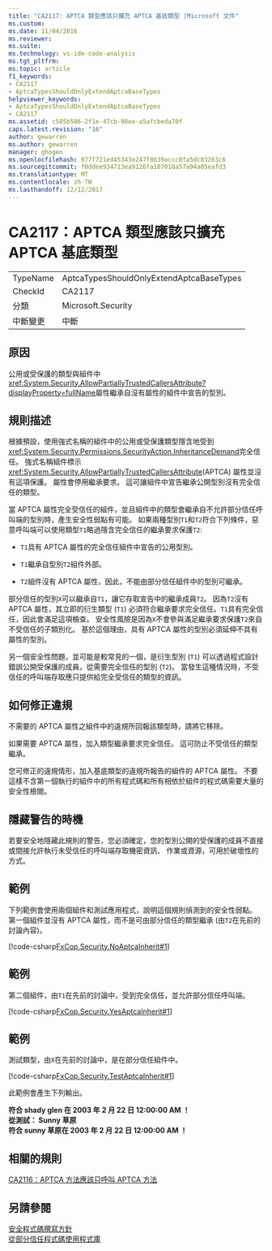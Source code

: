 ```yaml
---
title: "CA2117: APTCA 類型應該只擴充 APTCA 基底類型 |Microsoft 文件"
ms.custom: 
ms.date: 11/04/2016
ms.reviewer: 
ms.suite: 
ms.technology: vs-ide-code-analysis
ms.tgt_pltfrm: 
ms.topic: article
f1_keywords:
- CA2117
- AptcaTypesShouldOnlyExtendAptcaBaseTypes
helpviewer_keywords:
- AptcaTypesShouldOnlyExtendAptcaBaseTypes
- CA2117
ms.assetid: c505b586-2f1e-47cb-98ee-a5afcbeda70f
caps.latest.revision: "16"
author: gewarren
ms.author: gewarren
manager: ghogen
ms.openlocfilehash: 977f721ed45343e247f8639accc0fa5dc83263c6
ms.sourcegitcommit: f0ddee934713ea9126fa107018a57a94a05eafd3
ms.translationtype: MT
ms.contentlocale: zh-TW
ms.lasthandoff: 12/12/2017
---
```

# <a name="ca2117-aptca-types-should-only-extend-aptca-base-types"></a>CA2117：APTCA 類型應該只擴充 APTCA 基底類型
|||  
|-|-|  
|TypeName|AptcaTypesShouldOnlyExtendAptcaBaseTypes|  
|CheckId|CA2117|  
|分類|Microsoft.Security|  
|中斷變更|中斷|  
  
## <a name="cause"></a>原因  
 公用或受保護的類型與組件中<xref:System.Security.AllowPartiallyTrustedCallersAttribute?displayProperty=fullName>屬性繼承自沒有屬性的組件中宣告的型別。  
  
## <a name="rule-description"></a>規則描述  
 根據預設，使用強式名稱的組件中的公用或受保護類型隱含地受到<xref:System.Security.Permissions.SecurityAction.InheritanceDemand>完全信任。 強式名稱組件標示<xref:System.Security.AllowPartiallyTrustedCallersAttribute>(APTCA) 屬性並沒有這項保護。 屬性會停用繼承要求。 這可讓組件中宣告繼承公開型別沒有完全信任的類型。  
  
 當 APTCA 屬性完全受信任的組件，並且組件中的類型會繼承自不允許部分信任呼叫端的型別時，產生安全性弱點有可能。 如果兩種型別`T1`和`T2`符合下列條件，惡意呼叫端可以使用類型`T1`略過隱含完全信任的繼承要求保護`T2`:  
  
-   `T1`具有 APTCA 屬性的完全信任組件中宣告的公用型別。  
  
-   `T1`繼承自型別`T2`組件外部。  
  
-   `T2`組件沒有 APTCA 屬性，因此，不能由部分信任組件中的型別可繼承。  
  
 部分信任的型別`X`可以繼承自`T1`，讓它存取宣告中的繼承成員`T2`。 因為`T2`沒有 APTCA 屬性，其立即的衍生類型 (`T1`) 必須符合繼承要求完全信任。`T1`具有完全信任，因此會滿足這項檢查。 安全性風險是因為`X`不會參與滿足繼承要求保護`T2`來自不受信任的子類別化。 基於這個理由，具有 APTCA 屬性的型別必須延伸不具有屬性的型別。  
  
 另一個安全性問題，並可能是較常見的一個，是衍生型別 (`T1`) 可以透過程式設計錯誤公開受保護的成員，從需要完全信任的型別 (`T2`)。 當發生這種情況時，不受信任的呼叫端存取應只提供給完全受信任的類型的資訊。  
  
## <a name="how-to-fix-violations"></a>如何修正違規  
 不需要的 APTCA 屬性之組件中的違規所回報該類型時，請將它移除。  
  
 如果需要 APTCA 屬性，加入類型繼承要求完全信任。 這可防止不受信任的類型繼承。  
  
 您可修正的違規情形，加入基底類型的違規所報告的組件的 APTCA 屬性。 不要這樣不含第一個執行的組件中的所有程式碼和所有相依於組件的程式碼需要大量的安全性檢閱。  
  
## <a name="when-to-suppress-warnings"></a>隱藏警告的時機  
 若要安全地隱藏此規則的警告，您必須確定，您的型別公開的受保護的成員不直接或間接允許執行未受信任的呼叫端存取機密資訊、 作業或資源，可用於破壞性的方式。  
  
## <a name="example"></a>範例  
 下列範例會使用兩個組件和測試應用程式，說明這個規則偵測到的安全性弱點。 第一個組件並沒有 APTCA 屬性，而不是可由部分信任的類型繼承 (由`T2`在先前的討論內容)。  
  
 [!code-csharp[FxCop.Security.NoAptcaInherit#1](../code-quality/codesnippet/CSharp/ca2117-aptca-types-should-only-extend-aptca-base-types_1.cs)]  
  
## <a name="example"></a>範例  
 第二個組件，由`T1`在先前的討論中，受到完全信任，並允許部分信任呼叫端。  
  
 [!code-csharp[FxCop.Security.YesAptcaInherit#1](../code-quality/codesnippet/CSharp/ca2117-aptca-types-should-only-extend-aptca-base-types_2.cs)]  
  
## <a name="example"></a>範例  
 測試類型，由`X`在先前的討論中，是在部分信任組件中。  
  
 [!code-csharp[FxCop.Security.TestAptcaInherit#1](../code-quality/codesnippet/CSharp/ca2117-aptca-types-should-only-extend-aptca-base-types_3.cs)]  
  
 此範例會產生下列輸出。  
  
 **符合 shady glen 在 2003 年 2 月 22 日 12:00:00 AM ！**  
**從測試： Sunny 草原**  
**符合 sunny 草原在 2003 年 2 月 22 日 12:00:00 AM ！**   
## <a name="related-rules"></a>相關的規則  
 [CA2116：APTCA 方法應該只呼叫 APTCA 方法](../code-quality/ca2116-aptca-methods-should-only-call-aptca-methods.md)  
  
## <a name="see-also"></a>另請參閱  
 [安全程式碼撰寫方針](/dotnet/standard/security/secure-coding-guidelines)   
 [從部分信任程式碼使用程式庫](/dotnet/framework/misc/using-libraries-from-partially-trusted-code)   
